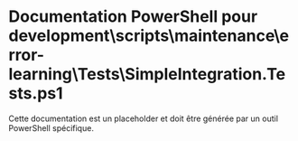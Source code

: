 # Documentation PowerShell pour development\scripts\maintenance\error-learning\Tests\SimpleIntegration.Tests.ps1

Cette documentation est un placeholder et doit être générée par un outil PowerShell spécifique.
